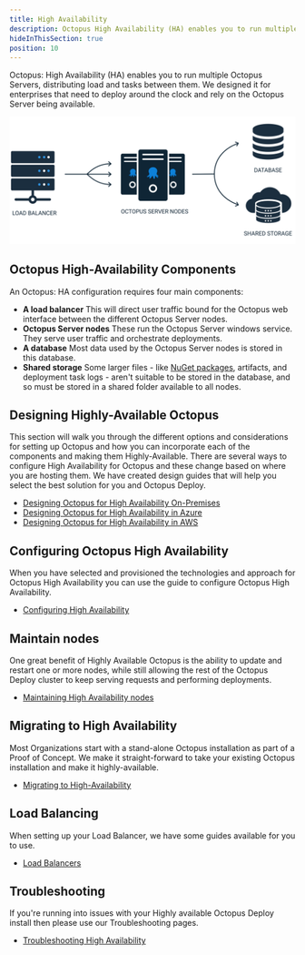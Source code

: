 ```yaml
---
title: High Availability
description: Octopus High Availability (HA) enables you to run multiple Octopus Servers, distributing load and tasks between them.
hideInThisSection: true
position: 10
---
```


Octopus: High Availability (HA) enables you to run multiple Octopus Servers, distributing load and tasks between them. We designed it for enterprises that need to deploy around the clock and rely on the Octopus Server being available.

![High availability diagram](images/high-availability.svg "width=500")

## Octopus High-Availability Components

An Octopus: HA configuration requires four main components:

- **A load balancer**
  This will direct user traffic bound for the Octopus web interface between the different Octopus Server nodes.
- **Octopus Server nodes**
  These run the Octopus Server windows service. They serve user traffic and orchestrate deployments.
- **A database**
  Most data used by the Octopus Server nodes is stored in this database.
- **Shared storage**
  Some larger files - like [NuGet packages](/docs/packaging-applications/package-repositories/index.md), artifacts, and deployment task logs - aren't suitable to be stored in the database, and so must be stored in a shared folder available to all nodes.

## Designing Highly-Available Octopus

This section will walk you through the different options and considerations for setting up Octopus and how you can incorporate each of the components and making them Highly-Available. There are several ways to configure High Availability for Octopus and these change based on where you are hosting them. We have created design guides that will help you select the best solution for you and Octopus Deploy.

- [Designing Octopus for High Availability On-Premises](/docs/administration/high-availability/design/octopus-for-high-availability-on-premises.md)
- [Designing Octopus for High Availability in Azure](/docs/administration/high-availability/design/octopus-for-high-availability-on-azure.md)
- [Designing Octopus for High Availability in AWS](/docs/administration/high-availability/design/octopus-for-high-availability-on-aws.md)

## Configuring Octopus High Availability

When you have selected and provisioned the technologies and approach for Octopus High Availability you can use the guide to configure Octopus High Availability.

- [Configuring High Availability](/docs/administration/high-availability/configure/index.md)

## Maintain nodes

One great benefit of Highly Available Octopus is the ability to update and restart one or more nodes, while still allowing the rest of the Octopus Deploy cluster to keep serving requests and performing deployments.

- [Maintaining High Availability nodes](/docs/administration/high-availability/maintain/maintain-high-availability-nodes.md)

## Migrating to High Availability

Most Organizations start with a stand-alone Octopus installation as part of a Proof of Concept. We make it straight-forward to take your existing Octopus installation and make it highly-available.

- [Migrating to High-Availability](/docs/administration/high-availability/migrate/index.md)

## Load Balancing

When setting up your Load Balancer, we have some guides available for you to use.

- [Load Balancers](/docs/administration/high-availability/load-balancing/index.md)

## Troubleshooting

If you're running into issues with your Highly available Octopus Deploy install then please use our Troubleshooting pages.

- [Troubleshooting High Availability](/docs/administration/high-availability/troubleshoot/index.md)
